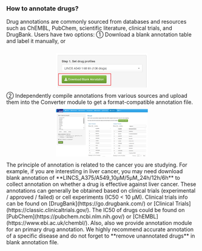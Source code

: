 ### How to annotate drugs?
Drug annotations are commonly sourced from databases and resources such as ChEMBL, PubChem, scientific literature, clinical trials, and DrugBank. Users have two options: ① Download a blank annotation table and label it manually, or     
<div style="padding: 10px; text-align: center;">
<img src="imgbm2.png" width = "50%" height = "30%" />
</div>
② Independently compile annotations from various sources and upload them into the Converter module to get a format-compatible annotation file.   
<div style="padding: 10px; text-align: center;">
<img src="imgbm2.1.png" width = "50%" height = "30%" />
</div>
The principle of annotation is related to the cancer you are studying. For example, if you are interesting in liver cancer, you may need download blank annotation of **LINCS_A375/A549_10μM/5μM_24h/12h/6h** to collect annotation on whether a drug is effective against liver cancer. These annotations can generally be obtained based on clinical trials (experimental / approved / failed) or cell experiments (IC50 < 10 μM).   
Clinical trials info can be found on [DrugBank](https://go.drugbank.com/) or [Clinical Trials](https://classic.clinicaltrials.gov/). The IC50 of drugs could be found on [PubChem](https://pubchem.ncbi.nlm.nih.gov/) or [ChEMBL](https://www.ebi.ac.uk/chembl/). Also, also we provide annotation module for an primary drug annotation.  
We highly recommend accurate annotation of a specific disease and do not forget to **remove unannotated drugs** in blank annotation file.